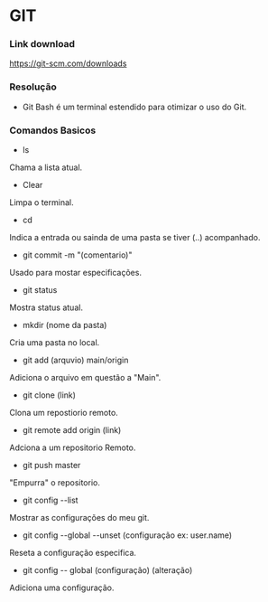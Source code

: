 # GIT
### **Link download**
https://git-scm.com/downloads

### Resolução
 - Git Bash é um terminal estendido para otimizar o uso do Git.
 
### Comandos Basicos

 - ls 
 
Chama a lista atual.

 - Clear
 
Limpa o terminal.

 - cd
 
Indica a entrada ou sainda de uma pasta se tiver (..) acompanhado.

- git commit -m "(comentario)"

Usado para mostar especificações.

- git status

Mostra status atual.

 - mkdir (nome da pasta)
 
Cria uma pasta no local.

 - git add (arquvio) main/origin
 
Adiciona o arquivo em questão a "Main".

 - git clone (link)
 
Clona um repostiorio remoto.

 - git remote add origin (link)

Adciona a um repositorio Remoto.

 - git push master 

"Empurra" o repositorio.

 - git config --list
 
Mostrar as configurações do meu git.

 - git config --global --unset (configuração ex: user.name)
 
Reseta a configuração especifica.

 - git config -- global (configuração) (alteração)

Adiciona uma configuração.


 
 
